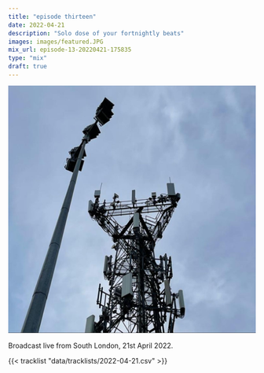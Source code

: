 ```yaml
---
title: "episode thirteen"
date: 2022-04-21
description: "Solo dose of your fortnightly beats"
images: images/featured.JPG
mix_url: episode-13-20220421-175835
type: "mix"
draft: true
---
```


![artwork](images/featured.JPG)

Broadcast live from South London, 21st April 2022.

{{< tracklist "data/tracklists/2022-04-21.csv" >}}
